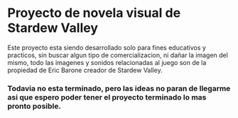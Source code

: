 # Proyecto de novela visual de Stardew Valley

Este proyecto esta siendo desarrollado solo para fines educativos y practicos, sin buscar algun tipo de comercializacion, 
ni dañar la imagen del mismo, todo las imagenes y sonidos relacionadas al juego son de la propiedad de Eric Barone creador de Stardew Valley.

### Todavia no esta terminado, pero las ideas no paran de llegarme asi que espero poder tener el proyecto terminado lo mas pronto posible.
